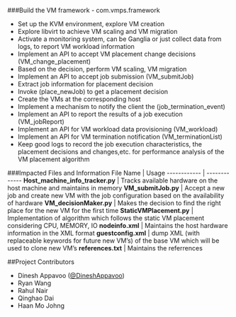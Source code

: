 
###Build the VM framework - com.vmps.framework
* Set up the KVM environment, explore VM creation
* Explore libvirt to achieve VM scaling and VM migration
* Activate a monitoring system, can be Ganglia or just collect data from logs, to report    VM workload information
* Implement an API to accept VM placement change decisions (VM_change_placement)
* Based on the decision, perform VM scaling, VM migration
* Implement an API to accept job submission (VM_submitJob)
* Extract job information for placement decision
* Invoke (place_newJob) to get a placement decision
* Create the VMs at the corresponding host
* Implement a mechanism to notify the client the (job_termination_event)
* Implement an API to report the results of a job execution (VM_jobReport)
* Implement an API for VM workload data provisioning (VM_workload)
* Implement an API for VM termination notification (VM_terminationList)
* Keep good logs to record the job execution characteristics, the placement decisions and changes,etc. for performance analysis of the VM placement algorithm

###Impacted Files and Information
File Name | Usage
------------ | -------------
__Host_machine_info_tracker.py__ | Tracks available hardware on the host machine and maintains in memory
__VM_submitJob.py__ | Accept a new job and create new VM with the job configuration based on the availability of hardware
__VM_decisionMaker.py__ | Makes the decision to find the right place for the new VM for the first time
__StaticVMPlacement.py__ | Implementation of algorithm which follows the static VM placement considering CPU, MEMORY, IO
__nodeinfo.xml__ | Maintains the host hardware information in the XML format
__guestconfig.xml__ | dump XML (with replaceable keywords for future new VM’s) of the base VM which will be used to clone new VM’s
__references.txt__ | Maintains the referrences


##Project Contributors

* Dinesh Appavoo ([@DineshAppavoo](https://twitter.com/DineshAppavoo))
* Ryan Wang
* Rahul Nair
* Qinghao Dai
* Haan Mo Johng
